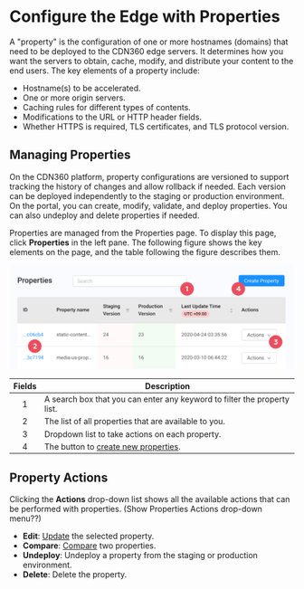 # Configure the Edge with Properties

A "property" is the configuration of one or more hostnames (domains) that need to be deployed to the CDN360 edge servers. It determines how you want the servers to obtain, cache, modify, and distribute your content to the end users. The key elements of a property include:
- Hostname(s) to be accelerated.
- One or more origin servers.
- Caching rules for different types of contents.
- Modifications to the URL or HTTP header fields.
- Whether HTTPS is required, TLS certificates, and TLS protocol version.

## Managing Properties

On the CDN360 platform, property configurations are versioned to support tracking the history of changes and allow rollback if needed. Each version can be  deployed independently to the staging or production environment. On the portal, you can create, modify, validate, and deploy properties. You can also undeploy and delete properties if needed.

Properties are managed from the Properties page. To display this page, click **Properties** in the left pane. The following figure shows the key elements on the page, and the table following the figure describes them.

<p align=center><img src="/docs/resources/images/Properties Page.png" alt="properties page" width="900"></p>


| **Fields**   | **Description**                                                                           |
| :----------: | ----------------------------------------------------------------------------------------- |
| 1            | A search box that you can enter any keyword to filter the property list.                  |
| 2            | The list of all properties that are available to you.                                     |
| 3            | Dropdown list to take actions on each property.                                           |
| 4            | The button to [create new properties](</docs/portal/edge-configurations/creating-property.md>).    |

## Property Actions
Clicking the **Actions** drop-down list shows all the available actions that can be performed with properties.
(Show Properties Actions drop-down menu??)
- **Edit**: [Update](</docs/portal/edge-configurations/editing-properties.md>) the selected property.
- **Compare**: [Compare](</docs/portal/edge-configurations/comparing-properties.md>) two properties.
- **Undeploy**: Undeploy a property from the staging or production environment.
- **Delete**: Delete the property.


